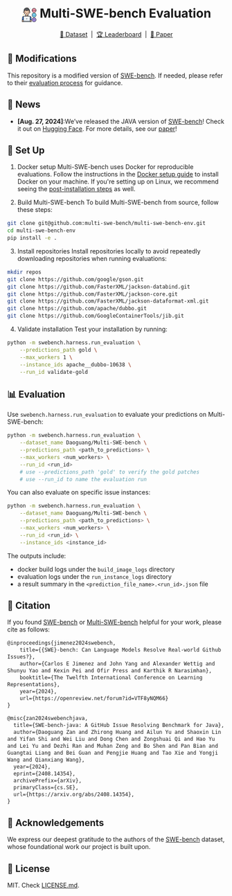 <h1 align="center">
  <img src="assets/figures/logo.png" width="7%" alt="multi-swe-bench logo" style="vertical-align:middle;">
  Multi-SWE-bench Evaluation
</h1>

<p align="center">
  <a href="https://huggingface.co/datasets/Daoguang/Multi-SWE-bench">📁 Dataset</a> &nbsp;|&nbsp;
  <a href="https://multi-swe-bench.github.io">🏆 Leaderboard</a> &nbsp;|&nbsp;
  <a href="https://arxiv.org/abs/2408.14354">📄 Paper</a>
</p>

## 🔧 Modifications

This repository is a modified version of [SWE-bench](https://github.com/princeton-nlp/SWE-bench). If needed, please refer to their [evaluation process](https://github.com/princeton-nlp/SWE-bench) for guidance.

## 📰 News
* **[Aug. 27, 2024]**:We’ve released the JAVA version of [SWE-bench](https://www.swebench.com)! Check it out on [Hugging Face](https://huggingface.co/datasets/Daoguang/Multi-SWE-bench). For more details, see our [paper](https://arxiv.org/pdf/2408.14354)!

## 🚀 Set Up
1. Docker setup
Multi-SWE-bench uses Docker for reproducible evaluations.
Follow the instructions in the [Docker setup guide](https://docs.docker.com/engine/install/) to install Docker on your machine.
If you're setting up on Linux, we recommend seeing the [post-installation steps](https://docs.docker.com/engine/install/linux-postinstall/) as well.

2. Build Multi-SWE-bench
To build Multi-SWE-bench from source, follow these steps:
```bash
git clone git@github.com:multi-swe-bench/multi-swe-bench-env.git
cd multi-swe-bench-env
pip install -e .
```
3. Install repositories
Install repositories locally to avoid repeatedly downloading repositories when running evaluations:
```bash
mkdir repos
git clone https://github.com/google/gson.git
git clone https://github.com/FasterXML/jackson-databind.git
git clone https://github.com/FasterXML/jackson-core.git
git clone https://github.com/FasterXML/jackson-dataformat-xml.git
git clone https://github.com/apache/dubbo.git
git clone https://github.com/GoogleContainerTools/jib.git
```

4. Validate installation
Test your installation by running:
```bash
python -m swebench.harness.run_evaluation \
    --predictions_path gold \
    --max_workers 1 \
    --instance_ids apache__dubbo-10638 \
    --run_id validate-gold
```


## 📊 Evaluation
Use `swebench.harness.run_evaluation` to evaluate your predictions on Multi-SWE-bench:
```bash
python -m swebench.harness.run_evaluation \
    --dataset_name Daoguang/Multi-SWE-bench \
    --predictions_path <path_to_predictions> \
    --max_workers <num_workers> \
    --run_id <run_id>
    # use --predictions_path 'gold' to verify the gold patches
    # use --run_id to name the evaluation run
```

You can also evaluate on specific issue instances:
```bash
python -m swebench.harness.run_evaluation \
    --dataset_name Daoguang/Multi-SWE-bench \
    --predictions_path <path_to_predictions> \
    --max_workers <num_workers> \
    --run_id <run_id> \
    --instance_ids <instance_id>
```

The outputs include:
- docker build logs under the `build_image_logs` directory
- evaluation logs under the `run_instance_logs` directory
- a result summary in the `<prediction_file_name>.<run_id>.json` file

## 📄 Citation

If you found [SWE-bench](https://arxiv.org/abs/2310.06770) or [Multi-SWE-bench]() helpful for your work, please cite as follows:

```
@inproceedings{jimenez2024swebench,
    title={{SWE}-bench: Can Language Models Resolve Real-world Github Issues?},
    author={Carlos E Jimenez and John Yang and Alexander Wettig and Shunyu Yao and Kexin Pei and Ofir Press and Karthik R Narasimhan},
    booktitle={The Twelfth International Conference on Learning Representations},
    year={2024},
    url={https://openreview.net/forum?id=VTF8yNQM66}
}
```

```
@misc{zan2024swebenchjava,
  title={SWE-bench-java: A GitHub Issue Resolving Benchmark for Java}, 
  author={Daoguang Zan and Zhirong Huang and Ailun Yu and Shaoxin Lin and Yifan Shi and Wei Liu and Dong Chen and Zongshuai Qi and Hao Yu and Lei Yu and Dezhi Ran and Muhan Zeng and Bo Shen and Pan Bian and Guangtai Liang and Bei Guan and Pengjie Huang and Tao Xie and Yongji Wang and Qianxiang Wang},
  year={2024},
  eprint={2408.14354},
  archivePrefix={arXiv},
  primaryClass={cs.SE},
  url={https://arxiv.org/abs/2408.14354}, 
}
```

## 🙏 Acknowledgements

We express our deepest gratitude to the authors of the [SWE-bench](https://github.com/princeton-nlp/SWE-bench) dataset, whose foundational work our project is built upon.

## 🪪 License
MIT. Check [LICENSE.md](./LICENSE).
